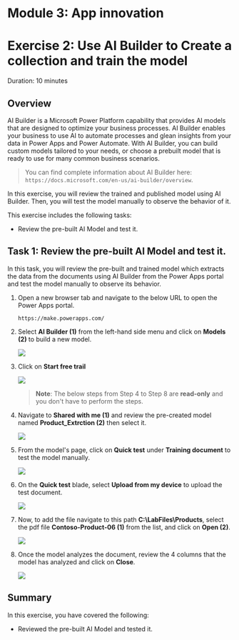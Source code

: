# Module 3: App innovation

# Exercise 2: Use AI Builder to Create a collection and train the model

Duration: 10 minutes

## Overview

AI Builder is a Microsoft Power Platform capability that provides AI models that are designed to optimize your business processes. AI Builder enables your business to use AI to automate processes and glean insights from your data in Power Apps and Power Automate. With AI Builder, you can build custom models tailored to your needs, or choose a prebuilt model that is ready to use for many common business scenarios.

  > You can find complete information about AI Builder here: `https://docs.microsoft.com/en-us/ai-builder/overview`.

In this exercise, you will review the trained and published model using AI Builder. Then, you will test the model manually to observe the behavior of it.

This exercise includes the following tasks:

* Review the pre-built AI Model and test it.
 



## Task 1: Review the pre-built AI Model and test it.

In this task, you will review the pre-built and trained model which extracts the data from the documents using AI Builder from the Power Apps portal and test the model manually to observe its behavior.



1. Open a new browser tab and navigate to the below URL to open the Power Apps portal.

   ```
   https://make.powerapps.com/
   ```

2. Select **AI Builder (1)** from the left-hand side menu and click on **Models (2)** to build a new model.

   ![](../media/reviewmodel1.png)
   
3. Click on **Start free trail**

    ![](../media/startfreetrail.png)
    
    >**Note**: The below steps from Step 4 to Step 8 are **read-only** and you don't have to perform the steps.
   
4. Navigate to **Shared with me (1)** and review the pre-created model named **Product_Extrction (2)** then select it.

   ![](../media/product_extraction.png)

5. From the model's page, click on **Quick test** under **Training document** to test the model manually.

   ![](https://github.com/CloudLabsAI-Azure/AIW-SAP-on-Azure/blob/main/media/M3-Ex1-AIbuilder-45.png?raw=true)

6. On the **Quick test** blade, select **Upload from my device** to upload the test document.

   ![](https://github.com/CloudLabsAI-Azure/AIW-SAP-on-Azure/blob/main/media/M3-Ex1-AIbuilder-45.1.png?raw=true)

7. Now, to add the file navigate to this path **C:\LabFiles\Products**, select the pdf file **Contoso-Product-06 (1)** from the list, and click on **Open (2)**.

   ![](https://github.com/CloudLabsAI-Azure/AIW-SAP-on-Azure/blob/main/media/M3-Ex1-AIbuilder-49.png?raw=true)

8. Once the model analyzes the document, review the 4 columns that the model has analyzed and click on **Close**.

   ![](https://github.com/CloudLabsAI-Azure/AIW-SAP-on-Azure/blob/main/media/M3-Ex1-AIbuilder-46.png?raw=true)



## Summary

In this exercise, you have covered the following:

*  Reviewed the pre-built AI Model and tested it.


